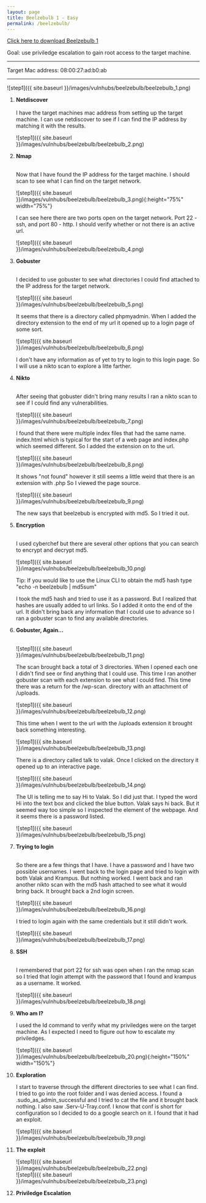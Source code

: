 ```yaml
---
layout: page
title: Beelzebulb 1 - Easy
permalink: /beelzebulb/
---
```

[Click here to download Beelzebulb 1](https://www.vulnhub.com/entry/beelzebub-1,742/)<br>

Goal: use priviledge escalation to gain root access to the target machine.

<hr>
Target Mac address: 08:00:27:ad:b0:ab
<hr>

![step1]({{ site.baseurl }}/images/vulnhubs/beelzebulb/beelzebulb_1.png)

1. **Netdiscover**<br><br>
     I have the target machines mac address from setting up the target machine. I can use netdiscover to see if I can find the IP address by matching it with the results. 

    ![step1]({{ site.baseurl }}/images/vulnhubs/beelzebulb/beelzebulb_2.png)
    
1. **Nmap**<br><br>

     Now that I have found the IP address for the target machine. I should scan to see what I can find on the target network. 
     
     ![step1]({{ site.baseurl }}/images/vulnhubs/beelzebulb/beelzebulb_3.png){:height="75%" width="75%"}
     
     I can see here there are two ports open on the target network. Port 22 - ssh, and port 80 - http. I should verify whether or not there is an active url.
     
     ![step1]({{ site.baseurl }}/images/vulnhubs/beelzebulb/beelzebulb_4.png)
     
1. **Gobuster**<br><br>

     I decided to use gobuster to see what directories I could find attached to the IP address for the target network. 
     
     ![step1]({{ site.baseurl }}/images/vulnhubs/beelzebulb/beelzebulb_5.png)
     
     It seems that there is a directory called phpmyadmin. When I added the directory extension to the end of my url it opened up to a login page of some sort. 
     
     ![step1]({{ site.baseurl }}/images/vulnhubs/beelzebulb/beelzebulb_6.png)
     
     I don't have any information as of yet to try to login to this login page. So I will use a nikto scan to explore a litte farther. 
     
1. **Nikto**<br><br>

     After seeing that gobuster didn't bring many results I ran a nikto scan to see if I could find any vulnerabilities.
     
     ![step1]({{ site.baseurl }}/images/vulnhubs/beelzebulb/beelzebulb_7.png)
     
     I found that there were multiple index files that had the same name. index.html which is typical for the start of a web page and index.php which seemed different. So I added the extension on to the url. 
     
     ![step1]({{ site.baseurl }}/images/vulnhubs/beelzebulb/beelzebulb_8.png)
     
     It shows "not found" however it still seems a little weird that there is an extension with .php So I viewed the page source. 
     
     ![step1]({{ site.baseurl }}/images/vulnhubs/beelzebulb/beelzebulb_9.png)
     
     The new says that beelzebub is encrypted with md5. So I tried it out.
     
1. **Encryption**<br><br>

     I used cyberchef but there are several other options that you can search to encrypt and decrypt md5.
     
     ![step1]({{ site.baseurl }}/images/vulnhubs/beelzebulb/beelzebulb_10.png)
     
    Tip: If you would like to use the Linux CLI to obtain the md5 hash type<br>
    "echo -n beelzebulb | md5sum"
     
     I took the md5 hash and tried to use it as a password. But I realized that hashes are usually added to url links. So I added it onto the end of the url. It didn't bring back any information that I could use to advance so I ran a gobuster scan to find any available directories. 
     
1. **Gobuster, Again...**<br><br>
     
     ![step1]({{ site.baseurl }}/images/vulnhubs/beelzebulb/beelzebulb_11.png)

     The scan brought back a total of 3 directories. When I opened each one I didn't find see or find anything that I could use. This time I ran another gobuster scan with each extension to see what I could find. This time there was a return for the /wp-scan. directory with an attachment of /uploads.
     
     ![step1]({{ site.baseurl }}/images/vulnhubs/beelzebulb/beelzebulb_12.png)

     This time when I went to the url with the /uploads extension it brought back something interesting. 
     
     ![step1]({{ site.baseurl }}/images/vulnhubs/beelzebulb/beelzebulb_13.png)
     
     There is a directory called talk to valak. Once I clicked on the directory it opened up to an interactive page.
     
     
     ![step1]({{ site.baseurl }}/images/vulnhubs/beelzebulb/beelzebulb_14.png)

     The UI is telling me to say Hi to Valak. So I did just that. I typed the word Hi into the text box and clicked the blue button. Valak says hi back. But it seemed way too simple so I inspected the element of the webpage. And it seems there is a password listed.
     
      ![step1]({{ site.baseurl }}/images/vulnhubs/beelzebulb/beelzebulb_15.png)
      
1. **Trying to login**<br><br>

     So there are a few things that I have. I have a password and I have two possible usernames. I went back to the login page and tried to login with both Valak and Krampus. But nothing worked. I went back and ran another nikto scan with the md5 hash attached to see what it would bring back. It brought back a 2nd login screen. 
     
      ![step1]({{ site.baseurl }}/images/vulnhubs/beelzebulb/beelzebulb_16.png)
      
      I tried to login again with the same credentials but it still didn't work.
      
      ![step1]({{ site.baseurl }}/images/vulnhubs/beelzebulb/beelzebulb_17.png)
      
1. **SSH**<br><br>
      
      I remembered that port 22 for ssh was open when I ran the nmap scan so I tried that login attempt with the password that I found and krampus as a username. It worked. 
      
      ![step1]({{ site.baseurl }}/images/vulnhubs/beelzebulb/beelzebulb_18.png)
      
1. **Who am I?**

     I used the Id command to verify what my priviledges were on the target machine. As I expected I need to figure out how to escalate my priviledges. 
     
     ![step1]({{ site.baseurl }}/images/vulnhubs/beelzebulb/beelzebulb_20.png){:height="150%" width="150%"}
     
1. **Exploration**

     I start to traverse through the different directories to see what I can find. I tried to go into the root folder and I was denied access. I found a .sudo_as_admin_successful and I tried to cat the file and it brought back nothing. I also saw .Serv-U-Tray.conf. I know that conf is short for configuration so I decided to do a google search on it. I found that it had an exploit.
     
     ![step1]({{ site.baseurl }}/images/vulnhubs/beelzebulb/beelzebulb_19.png)
     
1. **The exploit**

      ![step1]({{ site.baseurl }}/images/vulnhubs/beelzebulb/beelzebulb_22.png)<br>
      ![step1]({{ site.baseurl }}/images/vulnhubs/beelzebulb/beelzebulb_23.png)
      
1. **Priviledge Escalation**

     
